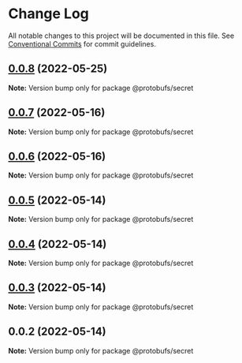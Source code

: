# Change Log

All notable changes to this project will be documented in this file.
See [Conventional Commits](https://conventionalcommits.org) for commit guidelines.

## [0.0.8](https://github.com/pyramation/protobufs/compare/@protobufs/secret@0.0.7...@protobufs/secret@0.0.8) (2022-05-25)

**Note:** Version bump only for package @protobufs/secret





## [0.0.7](https://github.com/pyramation/protobufs/compare/@protobufs/secret@0.0.6...@protobufs/secret@0.0.7) (2022-05-16)

**Note:** Version bump only for package @protobufs/secret





## [0.0.6](https://github.com/pyramation/protobufs/compare/@protobufs/secret@0.0.5...@protobufs/secret@0.0.6) (2022-05-16)

**Note:** Version bump only for package @protobufs/secret





## [0.0.5](https://github.com/pyramation/protobufs/compare/@protobufs/secret@0.0.4...@protobufs/secret@0.0.5) (2022-05-14)

**Note:** Version bump only for package @protobufs/secret





## [0.0.4](https://github.com/pyramation/protobufs/compare/@protobufs/secret@0.0.3...@protobufs/secret@0.0.4) (2022-05-14)

**Note:** Version bump only for package @protobufs/secret





## [0.0.3](https://github.com/pyramation/protobufs/compare/@protobufs/secret@0.0.2...@protobufs/secret@0.0.3) (2022-05-14)

**Note:** Version bump only for package @protobufs/secret





## 0.0.2 (2022-05-14)

**Note:** Version bump only for package @protobufs/secret
